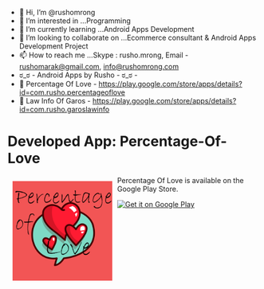 - 👋 Hi, I’m @rushomrong
- 👀 I’m interested in ...Programming
- 🌱 I’m currently learning ...Android Apps Development
- 💞️ I’m looking to collaborate on ...Ecommerce consultant & Android Apps Development Project
- 📫 How to reach me ...Skype : rusho.mrong, Email - rushomarak@gmail.com, info@rushomrong.com
- ಠ_ಠ - Android Apps by Rusho - ಠ_ಠ - 
- 📱 Percentage Of Love - https://play.google.com/store/apps/details?id=com.rusho.percentageoflove
- 📱 Law Info Of Garos - https://play.google.com/store/apps/details?id=com.rusho.garoslawinfo

# Developed App: Percentage-Of-Love
<img src="https://github.com/rushomrong/Percentage-Of-Love/raw/master/app/src/main/res/drawable/flogo.png" align="left" width="200" hspace="10" vspace="10">

Percentage Of Love is available on the Google Play Store.

<p align="left">
<a href="https://play.google.com/store/apps/details?id=com.rusho.percentageoflove">
<img alt="Get it on Google Play" height="80" src="https://play.google.com/intl/en_us/badges/images/generic/en_badge_web_generic.png" />
</a>
</p>



<!---
rushomrong/rushomrong is a ✨ special ✨ repository because its `README.md` (this file) appears on your GitHub profile.
You can click the Preview link to take a look at your changes.
--->

